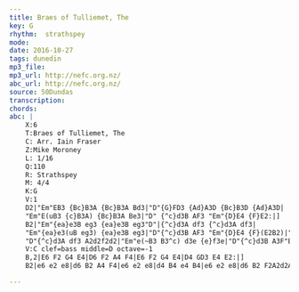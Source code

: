 ```yaml
---
title: Braes of Tulliemet, The
key: G
rhythm:  strathspey
mode:
date: 2016-10-27
tags: dunedin
mp3_file:
mp3_url: http://nefc.org.nz/
abc_url: http://nefc.org.nz/
source: 50Dundas
transcription:
chords: 
abc: |
    X:6
    T:Braes of Tulliemet, The
    C: Arr. Iain Fraser
    Z:Mike Moroney
    L: 1/16
    Q:110
    R: Strathspey
    M: 4/4
    K:G
    V:1
    D2|"Em"EB3 {Bc}B3A {Bc}B3A Bd3|"D"{G}FD3 {Ad}A3D {Bc}B3D {Ad}A3D|
    "Em"E(uB3 {c}B3A) {Bc}B3A Be3|"D" {^c}d3B AF3 "Em"{D}E4 {F}E2:|]
    B2|"Em"{ea}e3B eg3 {ea}e3B eg3"D"|{^c}d3A df3 {^c}d3A df3|
    "Em"{ea}e3(uB eg3) {ea}e3B eg3|"D"{^c}d3B AF3 "Em"{D}E4 {F}(E2B2)|"Em" {ea}e3B eg3 {B^c}B3(ue g2{ag}e2)|
    "D"{^c}d3A df3 A2d2f2d2|"Em"e(~B3 B3^c) d3e {e}f3e|"D"{^c}d3B A3F"Em" {D}~E6|]
    V:C clef=bass middle=D octave=-1
    B,2|E6 F2 G4 E4|D6 F2 A4 F4|E6 F2 G4 E4|D4 GD3 E4 E2:|]
    B2|e6 e2 e8|d6 B2 A4 F4|e6 e2 e8|d4 B4 e4 B4|e6 e2 e8|d6 B2 F2A2d2A2|e6 e2 e8|D4 GD3 E6|]

---
```

